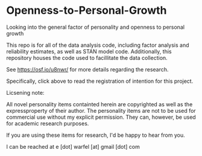 Openness-to-Personal-Growth
===========================

Looking into the general factor of personality and openness to personal growth


This repo is for all of the data analysis code, including factor analysis and reliability estimates, as well as STAN model code. Additionally, this repository houses the code used to facillitate the data collection.

See https://osf.io/u8nwr/ for more details regarding the research.

Specifically, click above to read the registration of intention for this project. 

Licsening note: 

All novel personality items containted herein are copyrighted as well as the expressproperty of their author. The personality items are not to be used for commercial use without my explicit permission. They can, however, be used for academic research purposes. 


If you are using these items for research, I'd be happy to hear from you.

I can be reached at e [dot] warfel [at] gmail [dot] com
